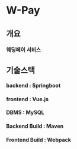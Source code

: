 # W-Pay

## 개요
#### 웨딩페이 서비스

## 기술스택
#### backend  : Springboot
#### frontend : Vue.js
#### DBMS : MySQL 
#### Backend Build : Maven
#### Frontend Build : Webpack
